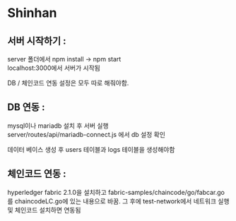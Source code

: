 # Shinhan


<h2> 서버 시작하기 : <br></h2>
server 폴더에서 npm install -> npm start <br>
localhost:3000에서 서버가 시작됨

DB / 체인코드 연동 설정은 모두 따로 해줘야함.

<h2> DB 연동 : <br></h2>
mysql이나 mariadb 설치 후 서버 실행 <br>
server/routes/api/mariadb-connect.js 에서 db 설정 확인

데이터 베이스 생성 후
users 테이블과 logs 테이블을 생성해야함

<h2> 체인코드 연동 : <br></h2>
hyperledger fabric 2.1.0을 설치하고 fabric-samples/chaincode/go/fabcar.go 를 chaincodeLC.go에 있는 내용으로 바꿈.
그 후에 test-network에서 네트워크 실행 및 체인코드 설치하면 연동됨
